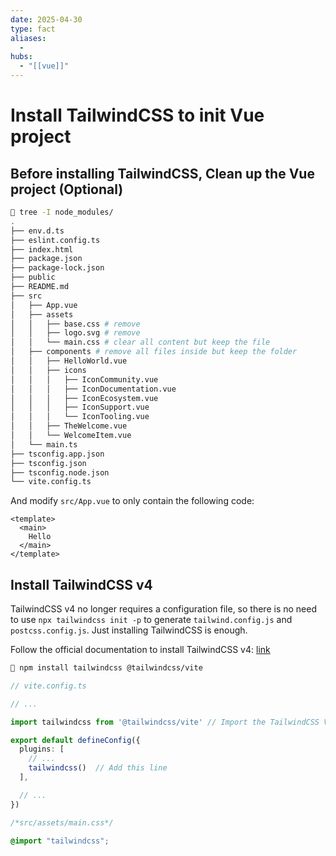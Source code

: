 ```yaml
---
date: 2025-04-30
type: fact
aliases:
  -
hubs:
  - "[[vue]]"
---
```


# Install TailwindCSS to init Vue project

## Before installing TailwindCSS, Clean up the Vue project (Optional)
```sh
 tree -I node_modules/
.
├── env.d.ts
├── eslint.config.ts
├── index.html
├── package.json
├── package-lock.json
├── public
├── README.md
├── src
│   ├── App.vue
│   ├── assets
│   │   ├── base.css # remove
│   │   ├── logo.svg # remove
│   │   └── main.css # clear all content but keep the file
│   ├── components # remove all files inside but keep the folder
│   │   ├── HelloWorld.vue
│   │   ├── icons
│   │   │   ├── IconCommunity.vue
│   │   │   ├── IconDocumentation.vue
│   │   │   ├── IconEcosystem.vue
│   │   │   ├── IconSupport.vue
│   │   │   └── IconTooling.vue
│   │   ├── TheWelcome.vue
│   │   └── WelcomeItem.vue
│   └── main.ts
├── tsconfig.app.json
├── tsconfig.json
├── tsconfig.node.json
└── vite.config.ts
```

And modify `src/App.vue` to only contain the following code:

```vue
<template>
  <main>
    Hello
  </main>
</template>
```

## Install TailwindCSS v4

TailwindCSS v4 no longer requires a configuration file, so there is no need to use `npx tailwindcss init -p` to generate `tailwind.config.js` and `postcss.config.js`. Just installing TailwindCSS is enough.

Follow the official documentation to install TailwindCSS v4: [link](https://tailwindcss.com/docs/installation/using-vite)

```sh
 npm install tailwindcss @tailwindcss/vite
```
```typescript
// vite.config.ts

// ...

import tailwindcss from '@tailwindcss/vite' // Import the TailwindCSS Vite plugin

export default defineConfig({
  plugins: [
    // ...
    tailwindcss()  // Add this line
  ],

  // ...
})
```

```css
/*src/assets/main.css*/

@import "tailwindcss";
```
